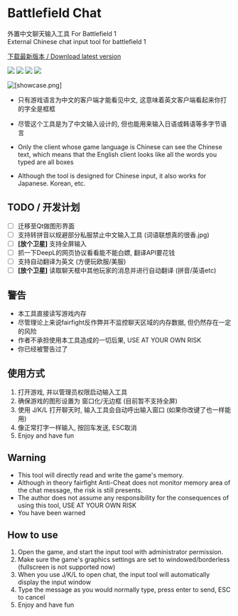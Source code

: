 # Battlefield Chat
外置中文聊天输入工具 For Battlefield 1\
External Chinese chat input tool for battlefield 1

[下载最新版本 / Download latest version](https://github.com/SakuraKoi/BattlefieldChat/releases/latest/download/BattlefieldChat.exe)

![](https://img.shields.io/github/license/SakuraKoi/BattlefieldChat?style=for-the-badge) ![](https://img.shields.io/github/languages/top/SakuraKoi/BattlefieldChat?style=for-the-badge) ![](https://img.shields.io/github/downloads/SakuraKoi/BattlefieldChat/total?style=for-the-badge) ![](https://img.shields.io/github/v/release/SakuraKoi/BattlefieldChat?style=for-the-badge)

![[showcase.png]](https://i.loli.net/2021/01/20/siVhlkQc8UdFXxH.png)

* 只有游戏语言为中文的客户端才能看见中文, 这意味着英文客户端看起来你打的字全是框框
* 尽管这个工具是为了中文输入设计的, 但也能用来输入日语或韩语等多字节语言

* Only the client whose game language is Chinese can see the Chinese text, which means that the English client looks like all the words you typed are all boxes
* Although the tool is designed for Chinese input, it also works for Japanese. Korean, etc.

## TODO / 开发计划
- [ ] 迁移至Qt做图形界面
- [ ] 支持转拼音以规避部分私服禁止中文输入工具 (词语联想真的很香.jpg)
- [ ] **[放个卫星]** 支持全屏输入
- [ ] 抓一下DeepL的网页协议看看能不能白嫖, 翻译API要花钱
- [ ] 支持自动翻译为英文 (方便玩欧服/美服)
- [ ] **[放个卫星]** 读取聊天框中其他玩家的消息并进行自动翻译 (拼音/英语etc)

## 警告
- 本工具直接读写游戏内存
- 尽管理论上来说fairfight反作弊并不监控聊天区域的内存数据, 但仍然存在一定的风险
- 作者不承担使用本工具造成的一切后果, USE AT YOUR OWN RISK
- 你已经被警告过了

## 使用方式
1.  打开游戏, 并以管理员权限启动输入工具
2.  确保游戏的图形设置为 窗口化/无边框 (目前暂不支持全屏)
3.  使用 J/K/L 打开聊天时, 输入工具会自动呼出输入窗口 (如果你改键了也一样能用)
4.  像正常打字一样输入, 按回车发送, ESC取消
5.  Enjoy and have fun

## Warning
- This tool will directly read and write the game's memory.
- Although in theory fairfight Anti-Cheat does not monitor memory area of the chat message, the risk is still presents.
- The author does not assume any responsibility for the consequences of using this tool, USE AT YOUR OWN RISK
- You have been warned

## How to use
1. Open the game, and start the input tool with administrator permission.
2. Make sure the game's graphics settings are set to windowed/borderless (fullscreen is not supported now)
3. When you use J/K/L to open chat, the input tool will automatically display the input window
4. Type the message as you would normally type, press enter to send, ESC to cancel
5. Enjoy and have fun
